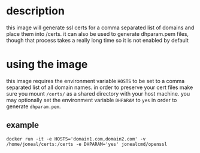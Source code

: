 # description
this image will generate ssl certs for a comma separated list of domains and place them into /certs. it can also be used to generate dhparam.pem files, though that process takes a really long time so it is not enabled by default
# using the image
this image requires the environment variable `HOSTS` to be set to a comma separated list of all domain names. in order to preserve your cert files make sure you mount `/certs/` as a shared directory with your host machine.
you may optionally set the environment variable `DHPARAM` to `yes` in order to generate `dhparam.pem`.
## example
`docker run -it -e HOSTS='domain1.com,domain2.com' -v /home/joneal/certs:/certs -e DHPARAM='yes' jonealcmd/openssl`
